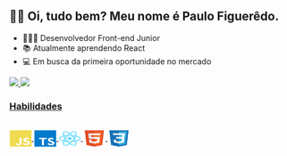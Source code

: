 ## 👋🏿 Oi, tudo bem? Meu nome é Paulo Figuerêdo.

- 👨🏾‍💻 Desenvolvedor Front-end Junior
- 📚 Atualmente aprendendo React
- 💻 Em busca da primeira oportunidade no mercado


<div>
  <a href="https://github.com/PHnrq">
  <img height="180em" src="https://github-readme-stats.vercel.app/api?username=PHnrq&show_icons=true&theme=dracula&include_all_commits=true&count_private=true"/>
  <img height="180em" src="https://github-readme-stats.vercel.app/api/top-langs/?username=PHnrq&layout=compact&langs_count=7&theme=dracula"/>
</div>

### Habilidades

<div style="display: inline_block"><br>
  <img align="center" alt="Rafa-Js" height="30" width="40" src="https://raw.githubusercontent.com/devicons/devicon/master/icons/javascript/javascript-plain.svg">
  <img align="center" alt="Rafa-Ts" height="30" width="40" src="https://raw.githubusercontent.com/devicons/devicon/master/icons/typescript/typescript-plain.svg">
  <img align="center" alt="Rafa-React" height="30" width="40" src="https://raw.githubusercontent.com/devicons/devicon/master/icons/react/react-original.svg">
  <img align="center" alt="Rafa-HTML" height="30" width="40" src="https://raw.githubusercontent.com/devicons/devicon/master/icons/html5/html5-original.svg">
  <img align="center" alt="Rafa-CSS" height="30" width="40" src="https://raw.githubusercontent.com/devicons/devicon/master/icons/css3/css3-original.svg">
</div>

